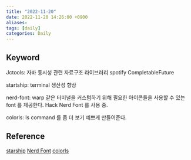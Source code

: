```yaml
---
title: "2022-11-20"
date: 2022-11-20 14:26:00 +0900
aliases: 
tags: [daily]
categories: Daily
---
```


## Keyword

Jctools: 자바 동시성 관련 자료구조 라이브러리
spotify CompletableFuture

startship: terminal 생산성 향상

nerd-font: warp 같은 터미널을 커스텀하기  위해 필요한 아이콘들을 사용할 수 있는 font 를 제공한다. Hack Nerd Font 를 사용 중.

colorls: ls command 를 좀 더 보기 예쁘게 만들어준다.

## Reference

[starship](https://starship.rs)
[Nerd Font](https://www.nerdfonts.com/#home)
[colorls](https://github.com/athityakumar/colorls)
